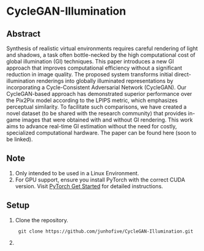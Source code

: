 # CycleGAN-Illumination

## Abstract
Synthesis of realistic virtual environments requires careful rendering of light and shadows, a task often bottle-necked by the high computational cost of global illumination (GI) techniques. This paper introduces a new GI approach that improves computational efficiency without a significant reduction in image quality. The proposed system transforms initial direct-illumination renderings into globally illuminated representations by incorporating a Cycle-Consistent Adversarial Network (CycleGAN). Our CycleGAN-based approach has demonstrated superior performance over the Pix2Pix model according to the LPIPS metric, which emphasizes perceptual similarity. To facilitate such comparisons, we have created a novel dataset (to be shared with the research community) that provides in-game images that were obtained with and without GI rendering. This work aims to advance real-time GI estimation without the need for costly, specialized computational hardware. The paper can be found here (soon to be linked).

## Note
1. Only intended to be used in a Linux Environment.
2. For GPU support, ensure you install PyTorch with the correct CUDA version. Visit [PyTorch Get Started](https://pytorch.org/get-started/locally/) for detailed instructions.


## Setup
1. Clone the repository.
   ```console
    git clone https://github.com/junhofive/CycleGAN-Illumination.git
    ```

2. 
